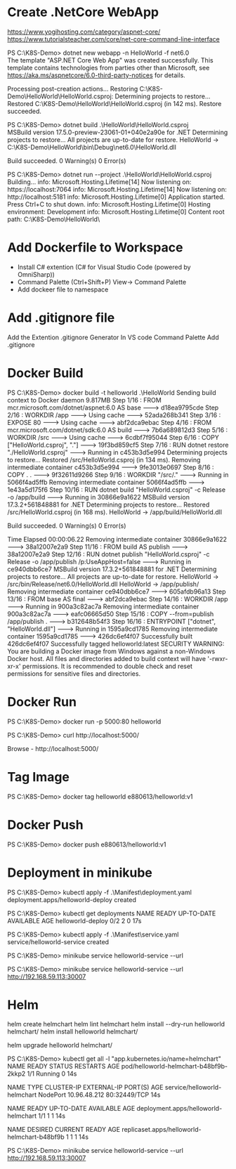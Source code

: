 # Create .NetCore WebApp 

  https://www.yogihosting.com/category/aspnet-core/
  https://www.tutorialsteacher.com/core/net-core-command-line-interface

  PS C:\K8S-Demo> dotnet new webapp  -n HelloWorld -f net6.0      
  The template "ASP.NET Core Web App" was created successfully.
  This template contains technologies from parties other than Microsoft, see https://aka.ms/aspnetcore/6.0-third-party-notices for details.

  Processing post-creation actions...
  Restoring C:\K8S-Demo\HelloWorld\HelloWorld.csproj:
    Determining projects to restore...
    Restored C:\K8S-Demo\HelloWorld\HelloWorld.csproj (in 142 ms).
  Restore succeeded.

  PS C:\K8S-Demo> dotnet build .\HelloWorld\HelloWorld.csproj         
  MSBuild version 17.5.0-preview-23061-01+040e2a90e for .NET
    Determining projects to restore...
    All projects are up-to-date for restore.
    HelloWorld -> C:\K8S-Demo\HelloWorld\bin\Debug\net6.0\HelloWorld.dll

  Build succeeded.
    0 Warning(s)
    0 Error(s)


  PS C:\K8S-Demo> dotnet run --project .\HelloWorld\HelloWorld.csproj
  Building...
  info: Microsoft.Hosting.Lifetime[14]
        Now listening on: https://localhost:7064
  info: Microsoft.Hosting.Lifetime[14]
        Now listening on: http://localhost:5181
  info: Microsoft.Hosting.Lifetime[0]
        Application started. Press Ctrl+C to shut down.
  info: Microsoft.Hosting.Lifetime[0]
        Hosting environment: Development
  info: Microsoft.Hosting.Lifetime[0]
        Content root path: C:\K8S-Demo\HelloWorld\

# Add Dockerfile to Workspace

  - Install C# extention (C# for Visual Studio Code (powered by OmniSharp))
  - Command Palette (Ctrl+Shift+P)
      View-> Command Palette 
  - Add dockeer file to namespace

# Add .gitignore file 
  Add the Extention .gitignore Generator
  In VS code Command Palette Add .gitignore

# Docker Build
  PS C:\K8S-Demo> docker build -t helloworld .\HelloWorld 
  Sending build context to Docker daemon  9.817MB
  Step 1/16 : FROM mcr.microsoft.com/dotnet/aspnet:6.0 AS base
  ---> d18ea9795cde
  Step 2/16 : WORKDIR /app
  ---> Using cache
  ---> 52ada268b341
  Step 3/16 : EXPOSE 80
  ---> Using cache
  ---> abf2dca9ebac
  Step 4/16 : FROM mcr.microsoft.com/dotnet/sdk:6.0 AS build
  ---> 7b6a689812d3
  Step 5/16 : WORKDIR /src
  ---> Using cache
  ---> 6cdbf7f95044
  Step 6/16 : COPY ["HelloWorld.csproj", "."]
  ---> 19f3bd859cf5
  Step 7/16 : RUN dotnet restore "./HelloWorld.csproj"
  ---> Running in c453b3d5e994
    Determining projects to restore...
    Restored /src/HelloWorld.csproj (in 134 ms).
  Removing intermediate container c453b3d5e994
  ---> 9fe3013e0697
  Step 8/16 : COPY . .
  ---> 9f32611d9266
  Step 9/16 : WORKDIR "/src/."
  ---> Running in 5066f4ad5ffb
  Removing intermediate container 5066f4ad5ffb
  ---> 1e43a5d175f6
  Step 10/16 : RUN dotnet build "HelloWorld.csproj" -c Release -o /app/build
  ---> Running in 30866e9a1622
  MSBuild version 17.3.2+561848881 for .NET
    Determining projects to restore...
    Restored /src/HelloWorld.csproj (in 168 ms).
    HelloWorld -> /app/build/HelloWorld.dll

  Build succeeded.
      0 Warning(s)
      0 Error(s)

  Time Elapsed 00:00:06.22
  Removing intermediate container 30866e9a1622
  ---> 38a12007e2a9
  Step 11/16 : FROM build AS publish
  ---> 38a12007e2a9
  Step 12/16 : RUN dotnet publish "HelloWorld.csproj" -c Release -o /app/publish /p:UseAppHost=false
  ---> Running in ce940dbb6ce7
  MSBuild version 17.3.2+561848881 for .NET
    Determining projects to restore...
    All projects are up-to-date for restore.
    HelloWorld -> /src/bin/Release/net6.0/HelloWorld.dll
    HelloWorld -> /app/publish/
  Removing intermediate container ce940dbb6ce7
  ---> 605afdb96a13
  Step 13/16 : FROM base AS final
  ---> abf2dca9ebac
  Step 14/16 : WORKDIR /app
  ---> Running in 900a3c82ac7a
  Removing intermediate container 900a3c82ac7a
  ---> eafc06665d50
  Step 15/16 : COPY --from=publish /app/publish .
  ---> b312648b54f3
  Step 16/16 : ENTRYPOINT ["dotnet", "HelloWorld.dll"]
  ---> Running in 1595a9cd1785
  Removing intermediate container 1595a9cd1785
  ---> 426dc6ef4f07
  Successfully built 426dc6ef4f07
  Successfully tagged helloworld:latest
  SECURITY WARNING: You are building a Docker image from Windows against a non-Windows Docker host. All files and directories added to build context will have '-rwxr-xr-x' permissions. It is recommended to double check and reset permissions for sensitive files and directories.

# Docker Run
  PS C:\K8S-Demo> docker run -p 5000:80  helloworld

  PS C:\K8S-Demo> curl http://localhost:5000/   

  Browse - http://localhost:5000/

# Tag Image
  PS C:\K8S-Demo> docker tag helloworld e880613/helloworld:v1
# Docker Push
  PS C:\K8S-Demo> docker push e880613/helloworld:v1


# Deployment in minikube
  PS C:\K8S-Demo> kubectl apply -f .\Manifest\deployment.yaml         
  deployment.apps/helloworld-deploy created

  PS C:\K8S-Demo> kubectl get deployments
  NAME                READY   UP-TO-DATE   AVAILABLE   AGE
  helloworld-deploy   0/2     2            0           17s 

  PS C:\K8S-Demo> kubectl apply -f .\Manifest\service.yaml 
  service/helloworld-service created

  PS C:\K8S-Demo> minikube service helloworld-service --url

  PS C:\K8S-Demo> minikube service helloworld-service --url
  http://192.168.59.113:30007


# Helm

  helm create helmchart
  helm lint helmchart 
  helm install --dry-run helloworld helmchart/
  helm install  helloworld helmchart/

  helm upgrade  helloworld helmchart/

  PS C:\K8S-Demo> kubectl get all -l "app.kubernetes.io/name=helmchart"
  NAME                                     READY   STATUS    RESTARTS   AGE
  pod/helloworld-helmchart-b48bf9b-2kkp2   1/1     Running   0          14s

  NAME                           TYPE       CLUSTER-IP     EXTERNAL-IP   PORT(S)        AGE
  service/helloworld-helmchart   NodePort   10.96.48.212   <none>        80:32449/TCP   14s

  NAME                                   READY   UP-TO-DATE   AVAILABLE   AGE
  deployment.apps/helloworld-helmchart   1/1     1            1           14s

  NAME                                           DESIRED   CURRENT   READY   AGE
  replicaset.apps/helloworld-helmchart-b48bf9b   1         1         1       14s
  
  PS C:\K8S-Demo> minikube service helloworld-service --url
  http://192.168.59.113:30007